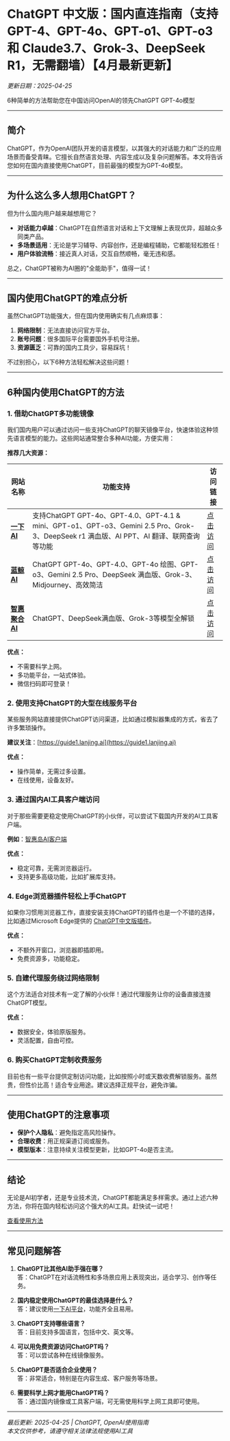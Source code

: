 
# ChatGPT 中文版：国内直连指南（支持GPT-4、GPT-4o、GPT-o1、GPT-o3 和 Claude3.7、Grok-3、DeepSeek R1，无需翻墙）【4月最新更新】

*更新日期：2025-04-25*

6种简单的方法帮助您在中国访问OpenAI的领先ChatGPT GPT-4o模型

---

## 简介

ChatGPT，作为OpenAI团队开发的语言模型，以其强大的对话能力和广泛的应用场景而备受青睐。它擅长自然语言处理、内容生成以及复杂问题解答。本文将告诉您如何在国内直接使用ChatGPT，目前最强的模型为GPT-4o模型。

---

## 为什么这么多人想用ChatGPT？

但为什么国内用户越来越想用它？

- **对话能力卓越**：ChatGPT在自然语言对话和上下文理解上表现优异，超越众多同类产品。
- **多场景适用**：无论是学习辅导、内容创作，还是编程辅助，它都能轻松胜任！
- **用户体验流畅**：接近真人对话，交互自然顺畅，毫无违和感。

总之，ChatGPT被称为AI圈的"全能助手"，值得一试！

---

## 国内使用ChatGPT的难点分析

虽然ChatGPT功能强大，但在国内使用确实有几点麻烦事：

1. **网络限制**：无法直接访问官方平台。
2. **账号问题**：很多国际平台需要国外手机号注册。
3. **资源匮乏**：可靠的国内工具少，容易踩坑！

不过别担心，以下6种方法轻松解决这些问题！

---

## 6种国内使用ChatGPT的方法

### 1. 借助ChatGPT多功能镜像

我们国内用户可以通过访问一些支持ChatGPT的聊天镜像平台，快速体验这种领先语言模型的能力。这些网站通常整合多种AI功能，方便实用：

**推荐几大资源：**

| 网站名称 | 功能支持 | 访问链接 |
|----------|----------|----------|
| **[一下 AI](https://chat.yixiaai.com)** | 支持ChatGPT GPT-4o、GPT-4.0、GPT-4.1 & mini、GPT-o1、GPT-o3、Gemini 2.5 Pro、Grok-3、DeepSeek r1 满血版、AI PPT、AI 翻译、联网查询等功能 | [点击访问](https://chat.yixiaai.com) |
| **[蓝鲸 AI](https://chat.chatgpt-chinese.com/)** | ChatGPT GPT-4o、GPT-4.0、GPT-4o 绘图、GPT-o3、Gemini 2.5 Pro、DeepSeek 满血版、Grok-3、Midjourney、高效简洁 | [点击访问](https://chat.chatgpt-chinese.com/) |
| **[智惠聚合 AI](https://deepseek-free.org/)** | ChatGPT、DeepSeek满血版、Grok-3等模型全解锁 | [点击访问](https://deepseek-free.org/) |

**优点：**
- 不需要科学上网。
- 多功能平台，一站式体验。
- 微信扫码即可登录！

### 2. 使用支持ChatGPT的大型在线服务平台

某些服务网站直接提供ChatGPT访问渠道，比如通过模拟器集成的方式，省去了许多繁琐操作。

**建议关注**：[https://guide1.lanjing.ai](https://guide1.lanjing.ai)

**优点：**
- 操作简单，无需过多设置。
- 在线使用，设备友好。

### 3. 通过国内AI工具客户端访问

对于那些需要更稳定使用ChatGPT的小伙伴，可以尝试下载国内开发的AI工具客户端。

**例如**：[智惠岛AI客户端](https://chatknow.lify.vip/software/AI%E6%99%BA%E6%85%A7%E5%B2%9B_1.0.0_x64_zh-CN.msi)

**优点：**
- 稳定可靠，无需浏览器运行。
- 支持更多高级功能，比如扩展库支持。

### 4. Edge浏览器插件轻松上手ChatGPT

如果你习惯用浏览器工作，直接安装支持ChatGPT的插件也是一个不错的选择，比如通过Microsoft Edge提供的 [ChatGPT中文版插件](https://microsoftedge.microsoft.com/addons/detail/chatgpt%E4%B8%AD%E6%96%87%E7%89%88%EF%BC%88%E4%B8%AD%E6%96%87%E7%95%8C%E9%9D%A2%E3%80%81%E5%AF%B9%E8%AF%9D%E3%80%81%E5%86%99%E4%BD%9C%E3%80%81%E7%BB%98%E7%94%BB/lmlenkgcieicbnpobkhmpcgmamahahil)。

**优点：**
- 不额外开窗口，浏览器即插即用。
- 免费资源多，功能稳定。

### 5. 自建代理服务绕过网络限制

这个方法适合对技术有一定了解的小伙伴！通过代理服务让你的设备直接连接ChatGPT模型。

**优点：**
- 数据安全，体验原版服务。
- 灵活配置，自由可控。

### 6. 购买ChatGPT定制收费服务

目前也有一些平台提供定制访问功能，比如按照小时或天数收费解锁服务。虽然贵，但性价比高！适合专业用途。建议选择正规平台，避免诈骗。

---

## 使用ChatGPT的注意事项

- **保护个人隐私**：避免指定高风险操作。
- **合理收费**：用正规渠道订阅或服务。
- **模型版本**：注意持续关注模型更新，比如GPT-4o是否主流。

---

## 结论

无论是AI初学者，还是专业技术流，ChatGPT都能满足多样需求。通过上述六种方法，你将在国内轻松访问这个强大的AI工具。赶快试一试吧！

[查看使用方法](#6种国内使用chatgpt的方法)

---

## 常见问题解答

1. **ChatGPT比其他AI助手强在哪？**  
   答：ChatGPT在对话流畅性和多场景应用上表现突出，适合学习、创作等任务。

2. **国内稳定使用ChatGPT的最佳选择是什么？**  
   答：建议使用[一下AI平台](https://chat.yixiaai.com)，功能齐全且易用。

3. **ChatGPT支持哪些语言？**  
   答：目前支持多国语言，包括中文、英文等。

4. **可以用免费资源访问ChatGPT吗？**  
   答：可以尝试各种在线镜像服务。

5. **ChatGPT是否适合企业使用？**  
   答：非常适合，特别是在内容生成、客户服务等场景。

6. **需要科学上网才能用ChatGPT吗？**  
   答：通过国内镜像或工具客户端，可无需使用科学上网工具即可使用。

---

*最后更新: 2025-04-25 | ChatGPT, OpenAI使用指南*  
*本文仅供参考，请遵守相关法律法规使用AI工具*
